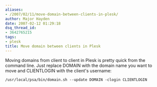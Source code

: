 ```yaml
---
aliases:
- /2007/02/11/move-domain-between-clients-in-plesk/
author: Major Hayden
date: 2007-02-12 01:29:18
dsq_thread_id:
- 3642765215
tags:
- plesk
title: Move domain between clients in Plesk
---
```


Moving domains from client to client in Plesk is pretty quick from the command line. Just replace DOMAIN with the domain name you want to move and CLIENTLOGIN with the client's username:

 `/usr/local/psa/bin/domain.sh --update DOMAIN -clogin CLIENTLOGIN`